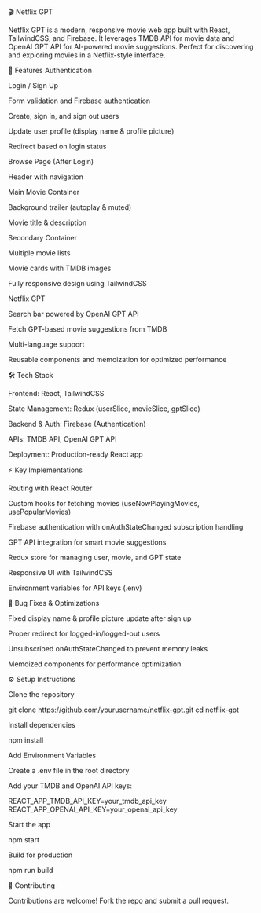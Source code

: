 🎬 Netflix GPT

Netflix GPT is a modern, responsive movie web app built with React, TailwindCSS, and Firebase. It leverages TMDB API for movie data and OpenAI GPT API for AI-powered movie suggestions. Perfect for discovering and exploring movies in a Netflix-style interface.

🚀 Features
Authentication

Login / Sign Up

Form validation and Firebase authentication

Create, sign in, and sign out users

Update user profile (display name & profile picture)

Redirect based on login status

Browse Page (After Login)

Header with navigation

Main Movie Container

Background trailer (autoplay & muted)

Movie title & description

Secondary Container

Multiple movie lists

Movie cards with TMDB images

Fully responsive design using TailwindCSS

Netflix GPT

Search bar powered by OpenAI GPT API

Fetch GPT-based movie suggestions from TMDB

Multi-language support

Reusable components and memoization for optimized performance

🛠 Tech Stack

Frontend: React, TailwindCSS

State Management: Redux (userSlice, movieSlice, gptSlice)

Backend & Auth: Firebase (Authentication)

APIs: TMDB API, OpenAI GPT API

Deployment: Production-ready React app

⚡ Key Implementations

Routing with React Router

Custom hooks for fetching movies (useNowPlayingMovies, usePopularMovies)

Firebase authentication with onAuthStateChanged subscription handling

GPT API integration for smart movie suggestions

Redux store for managing user, movie, and GPT state

Responsive UI with TailwindCSS

Environment variables for API keys (.env)

🐞 Bug Fixes & Optimizations

Fixed display name & profile picture update after sign up

Proper redirect for logged-in/logged-out users

Unsubscribed onAuthStateChanged to prevent memory leaks

Memoized components for performance optimization

⚙️ Setup Instructions

Clone the repository

git clone https://github.com/yourusername/netflix-gpt.git
cd netflix-gpt


Install dependencies

npm install


Add Environment Variables

Create a .env file in the root directory

Add your TMDB and OpenAI API keys:

REACT_APP_TMDB_API_KEY=your_tmdb_api_key
REACT_APP_OPENAI_API_KEY=your_openai_api_key


Start the app

npm start


Build for production

npm run build

🤝 Contributing

Contributions are welcome! Fork the repo and submit a pull request.
